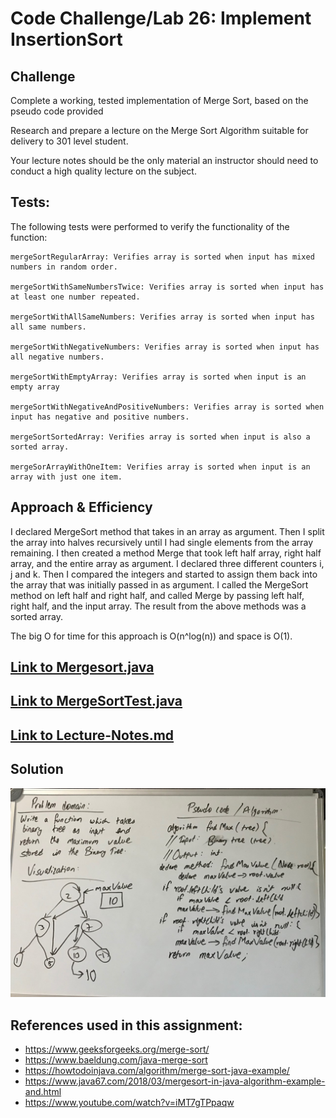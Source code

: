 # Code Challenge/Lab 26: Implement InsertionSort

## Challenge

Complete a working, tested implementation of Merge Sort, based on the pseudo code provided

Research and prepare a lecture on the Merge Sort Algorithm suitable for delivery to 301 level student.

Your lecture notes should be the only material an instructor should need to conduct a high quality lecture on the subject.

## Tests:
The following tests were performed to verify the functionality of the function:

    mergeSortRegularArray: Verifies array is sorted when input has mixed numbers in random order.

    mergeSortWithSameNumbersTwice: Verifies array is sorted when input has at least one number repeated.

    mergeSortWithAllSameNumbers: Verifies array is sorted when input has all same numbers.

    mergeSortWithNegativeNumbers: Verifies array is sorted when input has all negative numbers.

    mergeSortWithEmptyArray: Verifies array is sorted when input is an empty array

    mergeSortWithNegativeAndPositiveNumbers: Verifies array is sorted when input has negative and positive numbers.

    mergeSortSortedArray: Verifies array is sorted when input is also a sorted array.

    mergeSorArrayWithOneItem: Verifies array is sorted when input is an array with just one item.


## Approach & Efficiency

 I declared MergeSort method that takes in an array as argument.
 Then I split the array into halves recursively until I had single elements from the array remaining.
 I then created a method Merge that took left half array, right half array, and the entire array as argument.
 I declared three different counters i, j and k. Then I compared the integers and started to assign them back into the array that was initially passed in as argument.
 I called the MergeSort method on left half and right half, and called Merge by passing left half, right half, and the input array.
 The result from the above methods was a sorted array.

 The big O for time for this approach is O(n^log(n)) and space is O(1).



## [Link to Mergesort.java](https://github.com/sadhikari07/data-structures-and-algorithms/blob/master/java401_code_challenges/src/main/java/java401_code_challenges/tree/BinaryTree.java)

## [Link to MergeSortTest.java](https://github.com/sadhikari07/data-structures-and-algorithms/blob/master/java401_code_challenges/src/test/java/java401_code_challenges/TreeTest/TreeTest.java)

## [Link to Lecture-Notes.md](https://github.com/sadhikari07/data-structures-and-algorithms/blob/master/java401_code_challenges/src/test/java/java401_code_challenges/TreeTest/TreeTest.java)


## Solution
![Linked list insertion](https://raw.githubusercontent.com/sadhikari07/data-structures-and-algorithms/master/java401_code_challenges/assets/maxValueTree.jpg)


## References used in this assignment:
* https://www.geeksforgeeks.org/merge-sort/
* https://www.baeldung.com/java-merge-sort
* https://howtodoinjava.com/algorithm/merge-sort-java-example/
* https://www.java67.com/2018/03/mergesort-in-java-algorithm-example-and.html
* https://www.youtube.com/watch?v=iMT7gTPpaqw

